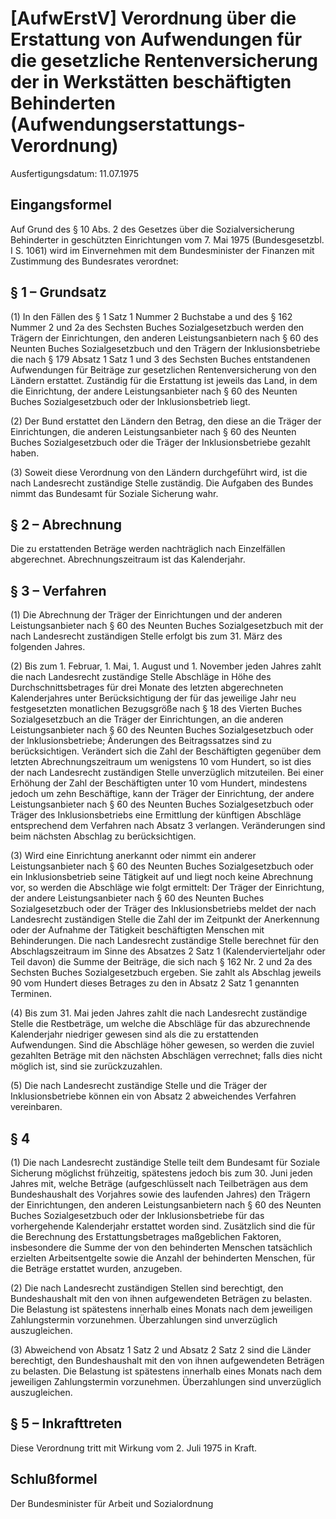 # [AufwErstV] Verordnung über die Erstattung von Aufwendungen für die gesetzliche Rentenversicherung der in Werkstätten beschäftigten Behinderten  (Aufwendungserstattungs-Verordnung)

Ausfertigungsdatum: 11.07.1975

 

## Eingangsformel

Auf Grund des § 10 Abs. 2 des Gesetzes über die Sozialversicherung Behinderter in geschützten Einrichtungen vom 7. Mai 1975 (Bundesgesetzbl. I S. 1061) wird im Einvernehmen mit dem Bundesminister der Finanzen mit Zustimmung des Bundesrates verordnet:


## § 1 – Grundsatz

(1) In den Fällen des § 1 Satz 1 Nummer 2 Buchstabe a und des § 162 Nummer 2 und 2a des Sechsten Buches Sozialgesetzbuch werden den Trägern der Einrichtungen, den anderen Leistungsanbietern nach § 60 des Neunten Buches Sozialgesetzbuch und den Trägern der Inklusionsbetriebe die nach § 179 Absatz 1 Satz 1 und 3 des Sechsten Buches entstandenen Aufwendungen für Beiträge zur gesetzlichen Rentenversicherung von den Ländern erstattet. Zuständig für die Erstattung ist jeweils das Land, in dem die Einrichtung, der andere Leistungsanbieter nach § 60 des Neunten Buches Sozialgesetzbuch oder der Inklusionsbetrieb liegt.

(2) Der Bund erstattet den Ländern den Betrag, den diese an die Träger der Einrichtungen, die anderen Leistungsanbieter nach § 60 des Neunten Buches Sozialgesetzbuch oder die Träger der Inklusionsbetriebe gezahlt haben.

(3) Soweit diese Verordnung von den Ländern durchgeführt wird, ist die nach Landesrecht zuständige Stelle zuständig. Die Aufgaben des Bundes nimmt das Bundesamt für Soziale Sicherung wahr.


## § 2 – Abrechnung

Die zu erstattenden Beträge werden nachträglich nach Einzelfällen abgerechnet. Abrechnungszeitraum ist das Kalenderjahr.


## § 3 – Verfahren

(1) Die Abrechnung der Träger der Einrichtungen und der anderen Leistungsanbieter nach § 60 des Neunten Buches Sozialgesetzbuch mit der nach Landesrecht zuständigen Stelle erfolgt bis zum 31. März des folgenden Jahres.

(2) Bis zum 1. Februar, 1. Mai, 1. August und 1. November jeden Jahres zahlt die nach Landesrecht zuständige Stelle Abschläge in Höhe des Durchschnittsbetrages für drei Monate des letzten abgerechneten Kalenderjahres unter Berücksichtigung der für das jeweilige Jahr neu festgesetzten monatlichen Bezugsgröße nach § 18 des Vierten Buches Sozialgesetzbuch an die Träger der Einrichtungen, an die anderen Leistungsanbieter nach § 60 des Neunten Buches Sozialgesetzbuch oder der Inklusionsbetriebe; Änderungen des Beitragssatzes sind zu berücksichtigen. Verändert sich die Zahl der Beschäftigten gegenüber dem letzten Abrechnungszeitraum um wenigstens 10 vom Hundert, so ist dies der nach Landesrecht zuständigen Stelle unverzüglich mitzuteilen. Bei einer Erhöhung der Zahl der Beschäftigten unter 10 vom Hundert, mindestens jedoch um zehn Beschäftige, kann der Träger der Einrichtung, der andere Leistungsanbieter nach § 60 des Neunten Buches Sozialgesetzbuch oder Träger des Inklusionsbetriebs eine Ermittlung der künftigen Abschläge entsprechend dem Verfahren nach Absatz 3 verlangen. Veränderungen sind beim nächsten Abschlag zu berücksichtigen.

(3) Wird eine Einrichtung anerkannt oder nimmt ein anderer Leistungsanbieter nach § 60 des Neunten Buches Sozialgesetzbuch oder ein Inklusionsbetrieb seine Tätigkeit auf und liegt noch keine Abrechnung vor, so werden die Abschläge wie folgt ermittelt: Der Träger der Einrichtung, der andere Leistungsanbieter nach § 60 des Neunten Buches Sozialgesetzbuch oder der Träger des Inklusionsbetriebs meldet der nach Landesrecht zuständigen Stelle die Zahl der im Zeitpunkt der Anerkennung oder der Aufnahme der Tätigkeit beschäftigten Menschen mit Behinderungen. Die nach Landesrecht zuständige Stelle berechnet für den Abschlagszeitraum im Sinne des Absatzes 2 Satz 1 (Kalendervierteljahr oder Teil davon) die Summe der Beiträge, die sich nach § 162 Nr. 2 und 2a des Sechsten Buches Sozialgesetzbuch ergeben. Sie zahlt als Abschlag jeweils 90 vom Hundert dieses Betrages zu den in Absatz 2 Satz 1 genannten Terminen.

(4) Bis zum 31. Mai jeden Jahres zahlt die nach Landesrecht zuständige Stelle die Restbeträge, um welche die Abschläge für das abzurechnende Kalenderjahr niedriger gewesen sind als die zu erstattenden Aufwendungen. Sind die Abschläge höher gewesen, so werden die zuviel gezahlten Beträge mit den nächsten Abschlägen verrechnet; falls dies nicht möglich ist, sind sie zurückzuzahlen.

(5) Die nach Landesrecht zuständige Stelle und die Träger der Inklusionsbetriebe können ein von Absatz 2 abweichendes Verfahren vereinbaren.


## § 4

(1) Die nach Landesrecht zuständige Stelle teilt dem Bundesamt für Soziale Sicherung möglichst frühzeitig, spätestens jedoch bis zum 30. Juni jeden Jahres mit, welche Beträge (aufgeschlüsselt nach Teilbeträgen aus dem Bundeshaushalt des Vorjahres sowie des laufenden Jahres) den Trägern der Einrichtungen, den anderen Leistungsanbietern nach § 60 des Neunten Buches Sozialgesetzbuch oder der Inklusionsbetriebe für das vorhergehende Kalenderjahr erstattet worden sind. Zusätzlich sind die für die Berechnung des Erstattungsbetrages maßgeblichen Faktoren, insbesondere die Summe der von den behinderten Menschen tatsächlich erzielten Arbeitsentgelte sowie die Anzahl der behinderten Menschen, für die Beträge erstattet wurden, anzugeben.

(2) Die nach Landesrecht zuständigen Stellen sind berechtigt, den Bundeshaushalt mit den von ihnen aufgewendeten Beträgen zu belasten. Die Belastung ist spätestens innerhalb eines Monats nach dem jeweiligen Zahlungstermin vorzunehmen. Überzahlungen sind unverzüglich auszugleichen.

(3) Abweichend von Absatz 1 Satz 2 und Absatz 2 Satz 2 sind die Länder berechtigt, den Bundeshaushalt mit den von ihnen aufgewendeten Beträgen zu belasten. Die Belastung ist spätestens innerhalb eines Monats nach dem jeweiligen Zahlungstermin vorzunehmen. Überzahlungen sind unverzüglich auszugleichen.


## § 5 – Inkrafttreten

Diese Verordnung tritt mit Wirkung vom 2. Juli 1975 in Kraft.


## Schlußformel

Der Bundesminister für Arbeit und Sozialordnung
